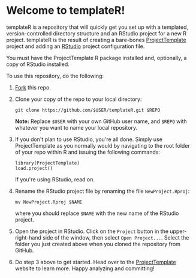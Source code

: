 # Welcome to templateR!

templateR is a repository that will quickly get you set up with a templated,
version-controlled directory structure and an RStudio project for a new R
project. templateR is the result of creating a bare-bones
[ProjectTemplate](http://projecttemplate.net/) project and adding an
[RStudio](http://rstudio.com) project configuration file.

You must have the ProjectTemplate R package installed and, optionally, a copy
of RStudio installed.

To use this repository, do the following:

1. [Fork](https://help.github.com/articles/fork-a-repo) this repo.
2. Clone your copy of the repo to your local directory:  

    ```
    git clone https://github.com/$USER/templateR.git $REPO
    ```   

    **Note:** Replace `$USER` with your own GitHub user name, and `$REPO` with whatever you want
to name your local repository.

3. If you don't plan to use RStudio, you're all done. Simply use
   ProjectTemplate as you normally would by navigating to the root
folder of your repo within R and issuing the following commands:   

    ```
    library(ProjectTemplate)  
    load.project()
    ```

    If you're using RStudio, read on.

4. Rename the RStudio project file by renaming the file `NewProject.Rproj`:    

    ```
    mv NewProject.Rproj $NAME   
    ```

    where you should replace `$NAME` with the new name of the RStudio
project.

5. Open the project in RStudio. Click on the `Project`
button in the upper-right-hand side of the window, then select `Open
Project...`. Select the folder you just created above when you cloned the repository from GitHub.
6. Do step 3 above to get started. Head over to the [ProjectTemplate](http://projecttemplate.net) website to learn more.  Happy analyzing and committing!
